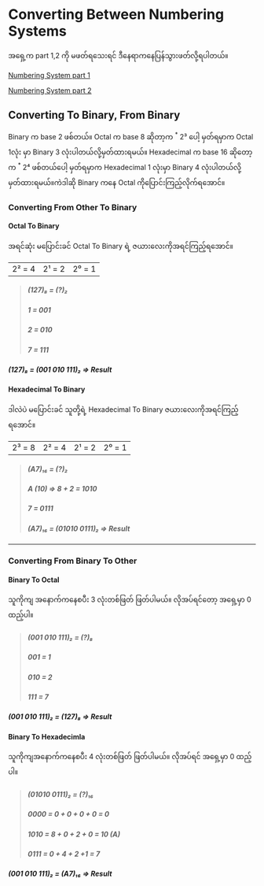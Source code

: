 # Converting Between Numbering Systems

အရှေ့က part 1,2 ကို မဖတ်ရသေးရင် ဒီနေရာကနေပြန်သွားဖတ်လို့ရပါတယ်။​

[Numbering System part 1](https://github.com/aungsannphyo/Data-Structure-And-Algorithms/blob/main/section-1/2-number-systems/number-system-part-1.md)

[Numbering System part 2](https://github.com/aungsannphyo/Data-Structure-And-Algorithms/blob/main/section-1/2-number-systems/number-system-part-2.md)


## Converting To Binary, From Binary

Binary က base 2 ဖစ်တယ်။​ 
Octal က base 8 ဆိုတာ့က <sup>\*</sup> 2³ ပေါ့ မှတ်ရမှာက Octal 1လုံး မှာ Binary 3 လုံးပါတယ်လို့မှတ်ထားရမယ်။
Hexadecimal က base 16 ဆိုတော့က <sup>\*</sup> 2⁴ ဖစ်တယ်ပေါ့ မှတ်ရမှာက Hexadecimal 1 လုံးမှာ Binary 4 လုံးပါတယ်လို့မှတ်ထားရမယ်။ကဲဒါဆို Binary ကနေ Octal ကိုပြောင်းကြည့်လိုက်ရအောင်။

### Converting From Other To Binary

#### Octal To Binary
အရင်ဆုံး မပြောင်းခင် Octal To Binary ရဲ့ ဇယားလေးကိုအရင်ကြည့်ရအောင်။

|           |           |           |
|:---------:|:---------:|:---------:|
|2² = 4     |   2¹ = 2  |   2⁰ = 1  |

> ##### (127)₈ = (?)₂
> ##### 1 = 001
> ##### 2 = 010
> ##### 7 = 111
>
##### (127)₈ = (001 010 111)₂ => Result

#### Hexadecimal To Binary
ဒါလဲပဲ မပြောင်းခင် သူတို့ရဲ့ Hexadecimal To Binary ဇယားလေးကိုအရင်ကြည့်ရအောင်။

|           |           |           |           |
|:---------:|:---------:|:---------:|:----------|
| 2³ = 8    |   2² = 4  |  2¹ = 2   |   2⁰ = 1  |

> ##### (A7)₁₆ = (?)₂
> ##### A (10) => 8 + 2 = 1010
> ##### 7 = 0111
>
> ##### (A7)₁₆ = (01010 0111)₂ => Result

---

### Converting From Binary To Other

#### Binary To Octal
သူကိုကျ အနောက်ကနေစပီး 3 လုံးတစ်ဖြတ် ဖြတ်ပါမယ်။ လိုအပ်ရင်တော့ အရှေ့မှာ 0 ထည့်ပါ။

> ##### (001 010 111)₂ = (?)₈
> ##### 001 = 1
> ##### 010 = 2
> ##### 111 = 7
>
##### (001 010 111)₂ = (127)₈ => Result

#### Binary To Hexadecimla
သူကိုကျအနောက်ကနေစပီး 4 လုံးတစ်ဖြတ် ဖြတ်ပါမယ်။ လိုအပ်ရင် အရှေ့မှာ 0 ထည့်ပါ။

> ##### (01010 0111)₂ = (?)₁₆
> ##### 0000 = 0 + 0 + 0 + 0 = 0
> ##### 1010 = 8 + 0 + 2 + 0 = 10 (A)
> ##### 0111 = 0 + 4 + 2 +1 = 7
>
##### (001 010 111)₂ = (A7)₁₆ => Result
